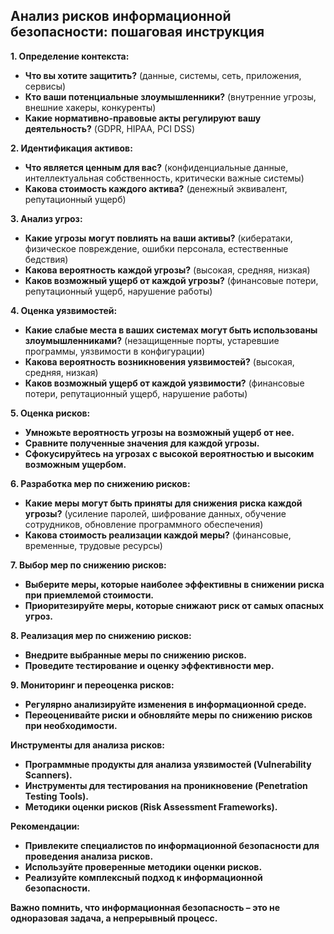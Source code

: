 ##  Анализ рисков информационной безопасности: пошаговая инструкция

**1. Определение контекста:**

* **Что вы хотите защитить?** (данные, системы, сеть, приложения, сервисы)
* **Кто ваши потенциальные злоумышленники?** (внутренние угрозы, внешние хакеры, конкуренты)
* **Какие нормативно-правовые акты регулируют вашу деятельность?** (GDPR, HIPAA, PCI DSS)

**2. Идентификация активов:**

* **Что является ценным для вас?** (конфиденциальные данные, интеллектуальная собственность, критически важные системы)
* **Какова стоимость каждого актива?** (денежный эквивалент, репутационный ущерб)

**3. Анализ угроз:**

* **Какие угрозы могут повлиять на ваши активы?** (кибератаки, физическое повреждение, ошибки персонала, естественные бедствия)
* **Какова вероятность каждой угрозы?** (высокая, средняя, низкая)
* **Каков возможный ущерб от каждой угрозы?** (финансовые потери, репутационный ущерб, нарушение работы)

**4. Оценка уязвимостей:**

* **Какие слабые места в ваших системах могут быть использованы злоумышленниками?** (незащищенные порты, устаревшие программы, уязвимости в конфигурации)
* **Какова вероятность возникновения уязвимостей?** (высокая, средняя, низкая)
* **Каков возможный ущерб от каждой уязвимости?** (финансовые потери, репутационный ущерб, нарушение работы)

**5. Оценка рисков:**

* **Умножьте вероятность угрозы на возможный ущерб от нее.**
* **Сравните полученные значения для каждой угрозы.**
* **Сфокусируйтесь на угрозах с высокой вероятностью и высоким возможным ущербом.**

**6. Разработка мер по снижению рисков:**

* **Какие меры могут быть приняты для снижения риска каждой угрозы?** (усиление паролей, шифрование данных, обучение сотрудников, обновление программного обеспечения)
* **Какова стоимость реализации каждой меры?** (финансовые, временные, трудовые ресурсы)

**7. Выбор мер по снижению рисков:**

* **Выберите меры, которые наиболее эффективны в снижении риска при приемлемой стоимости.**
* **Приоритезируйте меры, которые снижают риск от самых опасных угроз.**

**8. Реализация мер по снижению рисков:**

* **Внедрите выбранные меры по снижению рисков.**
* **Проведите тестирование и оценку эффективности мер.**

**9. Мониторинг и переоценка рисков:**

* **Регулярно анализируйте изменения в информационной среде.**
* **Переоценивайте риски и обновляйте меры по снижению рисков при необходимости.**

**Инструменты для анализа рисков:**

* **Программные продукты для анализа уязвимостей (Vulnerability Scanners).**
* **Инструменты для тестирования на проникновение (Penetration Testing Tools).**
* **Методики оценки рисков (Risk Assessment Frameworks).**

**Рекомендации:**

* **Привлеките специалистов по информационной безопасности для проведения анализа рисков.**
* **Используйте проверенные методики оценки рисков.**
* **Реализуйте комплексный подход к информационной безопасности.**

**Важно помнить, что информационная безопасность – это не одноразовая задача, а непрерывный процесс.**



